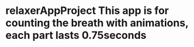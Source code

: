 # relaxerAppProject This app is for counting the breath with animations, each part lasts 0.75seconds
